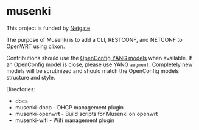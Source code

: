 # musenki

This project is funded by [Netgate](https://netgate/com)

The purpose of Musenki is to add a CLI, RESTCONF, and NETCONF to OpenWRT using
[clixon](https://github.com/clicon/clixon). 

Contributions should use the
[OpenConfig YANG models](https://www.openconfig.net/projects/models/) when available.
If an OpenConfig model is close, please use YANG `augment`. Completely new models will
be scrutinized and should match the OpenConfig models structure and style.

Directories:
- docs 
- musenki-dhcp - DHCP management plugin
- musenki-openwrt - Build scripts for Musenki on openwrt
- musenki-wifi - Wifi management plugin

